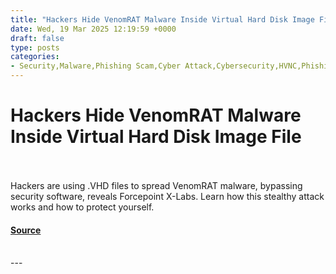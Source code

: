 ```yaml
---
title: "Hackers Hide VenomRAT Malware Inside Virtual Hard Disk Image File"
date: Wed, 19 Mar 2025 12:19:59 +0000
draft: false
type: posts
categories: 
- Security,Malware,Phishing Scam,Cyber Attack,Cybersecurity,HVNC,Phishing,Scam,security,VenomRAT
---
```

# Hackers Hide VenomRAT Malware Inside Virtual Hard Disk Image File

<br/>

<br/>
Hackers are using .VHD files to spread VenomRAT malware, bypassing security software, reveals Forcepoint X-Labs. Learn how this stealthy attack works and how to protect yourself.

#### [Source](https://hackread.com/hackers-hide-venomrat-malware-virtual-hard-disk-files/)

<br/>
---
